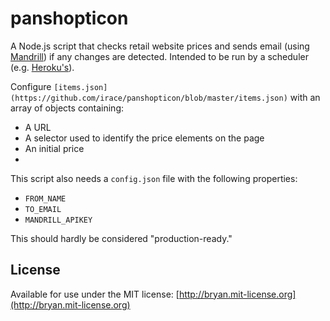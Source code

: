 # panshopticon

A Node.js script that checks retail website prices and sends email (using [Mandrill](https://mandrillapp.com)) if any changes are detected. Intended to be run by a scheduler (e.g. [Heroku's](https://addons.heroku.com/scheduler)).

Configure `[items.json](https://github.com/irace/panshopticon/blob/master/items.json)` with an array of objects containing:

* A URL 
* A selector used to identify the price elements on the page
* An initial price
* 
This script also needs a `config.json` file with the following properties:

* `FROM_NAME`
* `TO_EMAIL`
* `MANDRILL_APIKEY`

This should hardly be considered "production-ready."

## License
Available for use under the MIT license: [http://bryan.mit-license.org](http://bryan.mit-license.org)
